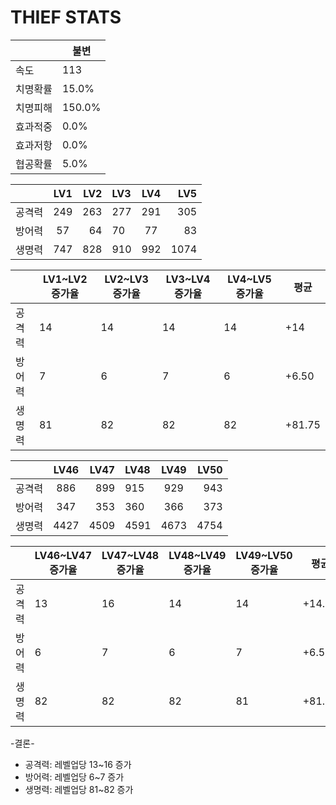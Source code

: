 # THIEF STATS

|  | 불변 |
| --- | --- |
| 속도 | 113 |
| 치명확률 | 15.0% |
| 치명피해 | 150.0% |
| 효과적중 | 0.0% |
| 효과저항 | 0.0% |
| 협공확률 | 5.0% |

|  | LV1 | LV2 | LV3 | LV4 | LV5 |
| :------- | :------: | ----------: |:------- | :------: | ----------: |
| 공격력  | 249 | 263 | 277 | 291 | 305 |
| 방어력 | 57 | 64 | 70 | 77 | 83 |
| 생명력 | 747 | 828 | 910 | 992 | 1074 |

|  | LV1~LV2 증가율 | LV2~LV3 증가율 | LV3~LV4 증가율 | LV4~LV5 증가율 |  평균 |
| --- | --- | --| --- | --- | --- | 
| 공격력 | 14 | 14 | 14 | 14 | +14 |
| 방어력 | 7 | 6 | 7 | 6 | +6.50  |
| 생명력 | 81 | 82 | 82 | 82 | +81.75  |

|  | LV46 | LV47 | LV48 | LV49 | LV50 |
| :------- | :------: | ----------: |:------- | :------: | ----------: |
| 공격력  | 886 | 899 | 915 | 929 | 943 |
| 방어력 | 347 | 353 | 360 | 366 | 373 |
| 생명력 | 4427 | 4509 | 4591 | 4673 | 4754 |

|  | LV46~LV47 증가율 | LV47~LV48 증가율 | LV48~LV49 증가율 | LV49~LV50 증가율 |  평균 |
| --- | --- | --| --- | --- | --- | 
| 공격력 | 13 | 16 | 14 | 14 | +14.25 |
| 방어력 | 6 | 7 | 6 | 7 | +6.50  |
| 생명력 | 82 | 82 | 82 | 81 | +81.75  |


-결론-
* 공격력: 레벨업당 13~16 증가
* 방어력: 레벨업당 6~7 증가
* 생명력: 레벨업당 81~82 증가
